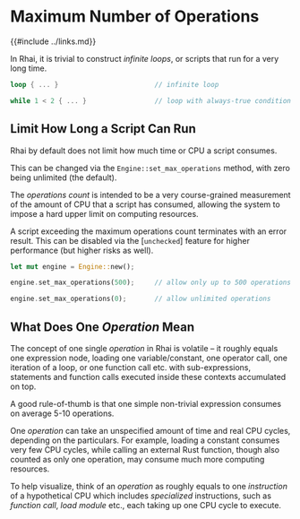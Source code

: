 Maximum Number of Operations
===========================

{{#include ../links.md}}


In Rhai, it is trivial to construct _infinite loops_, or scripts that run for a very long time.

```rust no_run
loop { ... }                        // infinite loop

while 1 < 2 { ... }                 // loop with always-true condition
```


Limit How Long a Script Can Run
------------------------------

Rhai by default does not limit how much time or CPU a script consumes.

This can be changed via the `Engine::set_max_operations` method, with zero being unlimited (the default).

The _operations count_ is intended to be a very course-grained measurement of the amount of CPU that a script
has consumed, allowing the system to impose a hard upper limit on computing resources.

A script exceeding the maximum operations count terminates with an error result.
This can be disabled via the [`unchecked`] feature for higher performance (but higher risks as well).

```rust no_run
let mut engine = Engine::new();

engine.set_max_operations(500);     // allow only up to 500 operations for this script

engine.set_max_operations(0);       // allow unlimited operations
```


What Does One _Operation_ Mean
-----------------------------

The concept of one single _operation_ in Rhai is volatile &ndash; it roughly equals one expression node,
loading one variable/constant, one operator call, one iteration of a loop, or one function call etc.
with sub-expressions, statements and function calls executed inside these contexts accumulated on top.

A good rule-of-thumb is that one simple non-trivial expression consumes on average 5-10 operations.

One _operation_ can take an unspecified amount of time and real CPU cycles, depending on the particulars.
For example, loading a constant consumes very few CPU cycles, while calling an external Rust function,
though also counted as only one operation, may consume much more computing resources.

To help visualize, think of an _operation_ as roughly equals to one _instruction_ of a hypothetical CPU
which includes _specialized_ instructions, such as _function call_, _load module_ etc., each taking up
one CPU cycle to execute.
